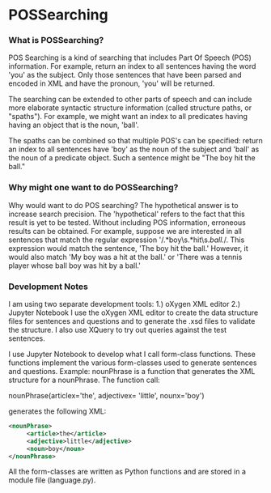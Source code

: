 # POSSearching
### What is POSSearching?

POS Searching is a kind of searching that includes Part Of Speech (POS) information.
For example, return an index to all sentences having the word 'you' as the subject.
Only those sentences that have been parsed and encoded in XML and have the pronoun, 'you'
will be returned.

The searching can be extended to other parts of speech and can include more elaborate syntactic
structure information (called structure paths, or "spaths").  For example, we might want an index to all predicates having having an object
that is the noun, 'ball'.

The spaths can be combined so that multiple POS's can be specified: return an index to all
sentences have 'boy' as the noun of the subject and 'ball' as the noun of a predicate object.
Such a sentence might be "The boy hit the ball."

### Why might one want to do POSSearching?

Why would want to do POS searching?  The hypothetical answer is to increase search precision.
The 'hypothetical' refers to the fact that this result is yet to be tested.
Without including POS information, erroneous results can be obtained.  For example, suppose we
are interested in all sentences that match the regular expression '/.*boy\s.*hit\s.*ball.*/.
This expression would match the sentence, 'The boy hit the ball.'  However, it would also match
'My boy was a hit at the ball.' or 'There was a tennis player whose ball boy was hit by a ball.'

### Development Notes

I am using two separate development tools:
  1.) oXygen XML editor
  2.) Jupyter Notebook
I use the oXygen XML editor to create the data structure files for sentences and questions and to
generate the .xsd files to validate the structure.  I also use XQuery to try out queries against 
the test sentences.

I use Jupyter Notebook to develop what I call form-class functions.  These functions implement the
various form-classes used to generate sentences and questions.  Example: nounPhrase is a function that
generates the XML structure for a nounPhrase.  The function call:

nounPhrase(articlex='the', adjectivex= 'little', nounx='boy')

generates the following XML:
```` xml
<nounPhrase>
     <article>the</article>
     <adjective>little</adjective>
     <noun>boy</noun>
</nounPhrase>
````
 All the form-classes are written as Python functions and are stored in a module file (language.py).
 
 

